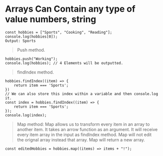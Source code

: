 # Arrays Can Contain any type of value numbers, string
```
const hobbies = ["Sports", "Cooking", "Reading"];
console.log(hobbies[0]);
Output: Sports
```
> Push method.
```
hobbies.push("Working");
console.log(hobbies); // 4 Elements will be outputted.
```
> findIndex method.
```
hobbies.findIndex((item) => {
    return item === 'Sports';
})
// We can also store this index within a variable and then console.log it.
const index = hobbies.findIndex((item) => {
    return item === 'Sports';
});
console.log(index);
```
> Map method: Map allows us to transform every item in an array to another item. It takes an arrow function as an argument. It will receive every item array in the input as findIndex method. Map will not edit the orignal array instead that array. Map will return a new array. 
```
const editedHobbies = hobbies.map((items) => items + "!");
```
